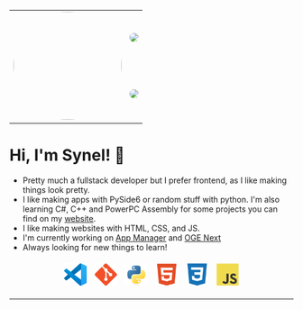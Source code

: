 <div align="center">
    <table style="width: 100%; border: none;" cellspacing="0" cellpadding="0" border="0" align="center">
        <tr>
            <td rowspan="2" align="center">
                <a href="https://synell.github.io/">
                    <img src="https://avatars.githubusercontent.com/u/70210528?v=4" height="192px" width="192px" style="border-radius: 192px"/>
                </a>
            </td>
            <td>
                <a class="col-sm-2" href="https://github.com/Synell/App-Manager">
                    <img src="https://img.shields.io/github/downloads/Synell/App-Manager/total?style=for-the-badge&logo=github&logoColor=white&label=APP%20MANAGER%20DOWNLOADS&labelColor=black&color=black" style="border-radius: 2vh; width: 100%"/>
                </a>
            </td>
        </tr>
        <tr>
            <td>
                <a class="col-sm-2" href="https://github.com/Synell/OGE-Next">
                    <img src="https://img.shields.io/github/downloads/Synell/OGE-Next/total?style=for-the-badge&logo=github&logoColor=white&label=OGE%20NEXT%20DOWNLOADS&labelColor=black&color=black" style="border-radius: 2vh; width: 100%"/>
                </a>
            </td>
        </tr>
    </table>
</div>

# Hi, I'm Synel! 👋

- Pretty much a fullstack developer but I prefer frontend, as I like making things look pretty.
- I like making apps with PySide6 or random stuff with python. I'm also learning C#, C++ and PowerPC Assembly for some projects you can find on my [website](https://synell.github.io/).
- I like making websites with HTML, CSS, and JS.
- I'm currently working on [App Manager](https://github.com/Synell/App-Manager) and [OGE Next](https://github.com/Synell/OGE-Next)
- Always looking for new things to learn!


<div align="center" style="margin: 20px">
    <style>
        .icons {
            margin: 0 5px;
        }
    </style>
    <img src="https://raw.githubusercontent.com/devicons/devicon/master/icons/vscode/vscode-original.svg" height="40" class="icons"/>
    <img src="https://raw.githubusercontent.com/devicons/devicon/master/icons/git/git-original.svg" height="40" class="icons"/>
    <img src="https://raw.githubusercontent.com/devicons/devicon/master/icons/python/python-original.svg" height="40" class="icons"/>
    <img src="https://raw.githubusercontent.com/devicons/devicon/master/icons/html5/html5-plain.svg" height="40" class="icons"/>
    <img src="https://raw.githubusercontent.com/devicons/devicon/master/icons/css3/css3-plain.svg" height="40" class="icons"/>
    <img src="https://raw.githubusercontent.com/devicons/devicon/master/icons/javascript/javascript-original.svg" height="40" class="icons"/>
</div>

---

